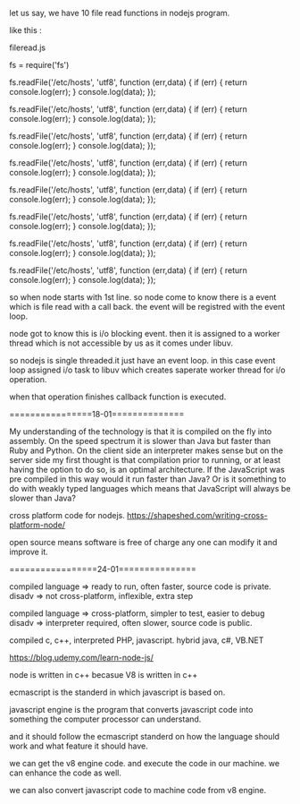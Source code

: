 let us say, we have 10 file read functions in nodejs program.

like this :

fileread.js

fs = require('fs')

fs.readFile('/etc/hosts', 'utf8', function (err,data) {
  if (err) {
    return console.log(err);
  }
  console.log(data);
});

fs.readFile('/etc/hosts', 'utf8', function (err,data) {
  if (err) {
    return console.log(err);
  }
  console.log(data);
});

fs.readFile('/etc/hosts', 'utf8', function (err,data) {
  if (err) {
    return console.log(err);
  }
  console.log(data);
});

fs.readFile('/etc/hosts', 'utf8', function (err,data) {
  if (err) {
    return console.log(err);
  }
  console.log(data);
});

fs.readFile('/etc/hosts', 'utf8', function (err,data) {
  if (err) {
    return console.log(err);
  }
  console.log(data);
});

fs.readFile('/etc/hosts', 'utf8', function (err,data) {
  if (err) {
    return console.log(err);
  }
  console.log(data);
});

fs.readFile('/etc/hosts', 'utf8', function (err,data) {
  if (err) {
    return console.log(err);
  }
  console.log(data);
});

fs.readFile('/etc/hosts', 'utf8', function (err,data) {
  if (err) {
    return console.log(err);
  }
  console.log(data);
});

so when node starts with 1st line. so node come to know there is a event which is file read with a call back. the event will be registred with the event loop.

node got to know this is i/o blocking event. then it is assigned to a worker thread which is not accessible by us as it comes under libuv. 

so nodejs is single threaded.it just have an event loop. in this case event loop assigned i/o task to libuv which creates saperate worker thread for i/o operation. 

when that operation finishes callback function is executed. 


================18-01==============

My understanding of the technology is that it is compiled on the fly into assembly. 
On the speed spectrum it is slower than Java but faster than Ruby and Python. 
On the client side an interpreter makes sense but on the server side my first thought
is that compilation prior to running, or at least having the option to do so, is an optimal architecture. 
If the JavaScript was pre compiled in this way would it run faster than Java? Or is it something to do with 
weakly typed languages which means that JavaScript will always be slower than Java?

cross platform code for nodejs.
https://shapeshed.com/writing-cross-platform-node/

open source means software is free of charge any one can modify it and improve it.


=================24-01===============

compiled language => ready to run, often faster, source code is private.
disadv => not cross-platform, inflexible, extra step

compiled language => cross-platform, simpler to test, easier to debug
disadv => interpreter required, often slower, source code is public.

compiled c, c++, 
interpreted PHP, javascript.
hybrid java, c#, VB.NET

https://blog.udemy.com/learn-node-js/


node is written in c++ becasue V8 is written in c++

ecmascript is the standerd in which javascript is based on.

javascript engine is the program that converts javascript code into something the computer processor can understand.

and it should follow the ecmascript standerd on how the language should work and what feature it should have.

we can get the v8 engine code. and execute the code in our machine. we can enhance the code as well.

we can also convert javascript code to machine code from v8 engine.

